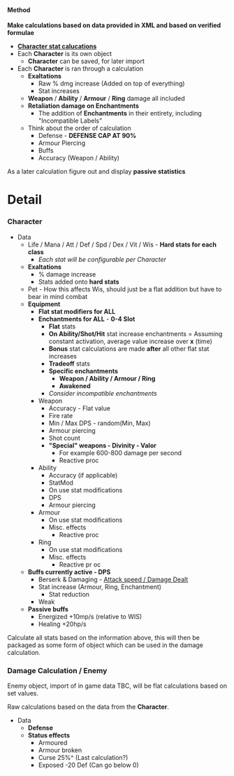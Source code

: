 
#### Method
**Make calculations based on data provided in XML and based on verified formulae** 
- [**Character stat calucations**](https://www.realmeye.com/wiki/character-stats)
- Each **Character** is its own object
	- **Character** can be saved, for later import
- Each **Character** is ran through a calculation
	- **Exaltations** 
		- Raw % dmg increase (Added on top of everything)
		- Stat increases
	- **Weapon** / **Ability** / **Armour** / **Ring** damage all included
	- **Retaliation damage on Enchantments**
		- The addition of **Enchantments** in their entirety, including "Incompatible Labels"
	- Think about the order of calculation
		- Defense - **DEFENSE CAP AT 90%**
		- Armour Piercing
		- Buffs
		- Accuracy (Weapon / Ability)

As a later calculation figure out and display **passive statistics**	

# Detail

### Character
- Data 
	- Life / Mana / Att / Def / Spd / Dex / Vit / Wis - **Hard stats for each class**
		- *Each stat will be configurable per Character*
	- **Exaltations** 
		- % damage increase
		- Stats added onto **hard stats**
	- Pet - How this affects Wis, should just be a flat addition but have to bear in mind combat
	- **Equipment** 
		- **Flat stat modifiers for ALL**
		- **Enchantments for ALL** - **0-4 Slot**
			- **Flat** stats
			- **On Ability/Shot/Hit** stat increase enchantments = Assuming constant activation, average value increase over **x** (time)
			- **Bonus** stat calculations are made **after** all other flat stat increases
			- **Tradeoff** stats
			- **Specific enchantments**
				- **Weapon / Ability / Armour / Ring**
				- **Awakened**
			- *Consider incompatible enchantments*
		- Weapon
			- Accuracy - Flat value
			- Fire rate
			- Min / Max DPS - random(Min, Max)
			- Armour piercing
			- Shot count
			- **"Special" weapons - Divinity - Valor**
				- For example 600-800 damage per second
				- Reactive proc
		- Ability
			- Accuracy (if applicable)
			- StatMod
			- On use stat modifications
			- DPS
			- Armour piercing
		- Armour
			- On use stat modifications
			- Misc. effects
				- Reactive proc
		- Ring 
			- On use stat modifications
			- Misc. effects
				- Reactive pr oc
	- **Buffs currently active - DPS**
		- Berserk & Damaging - [Attack speed / Damage Dealt](https://www.realmeye.com/wiki/character-stats#dexterity) 
		- Stat increase (Armour, Ring, Enchantment)
			- Stat reduction 
		- Weak
	- **Passive buffs**
		- Energized +10mp/s (relative to WIS)
		- Healing +20hp/s

Calculate all stats based on the information above, this will then be packaged as some form of object which can be used in the damage calculation.

### Damage Calculation / Enemy
Enemy object, import of in game data TBC, will be flat calculations based on set values.

Raw calculations based on the data from the **Character**.

- Data
	- **Defense**
	- **Status effects**
		- Armoured
		- Armour broken
		- Curse 25%^ (Last calculation?)
		- Exposed -20 Def (Can go below 0)
